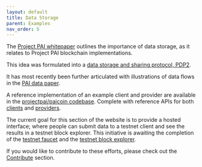 ```yaml
---
layout: default
title: Data Storage
parent: Examples
nav_order: 5
---
```


The [Project PAI whitepaper](https://projectpai.com/assets/files/whitepaper/whitepaper-tech.pdf) outlines the importance of data storage, as it relates to Project PAI blockchain implementations.

This idea was formulated into a [data storage and sharing protocol, PDP2](https://github.com/projectpai/pdps/blob/master/pdp-0002.mediawiki).

It has most recently been further articulated with illustrations of data flows in the [PAI data paper](https://projectpai.com/assets/files/whitepaper/data-sharing-protocol.pdf).

A reference implementation of an example client and provider are available in the [projectpai/paicoin codebase](https://github.com/projectpai/paicoin/tree/master/contrib/data-share). Complete with reference APIs for both [clients](https://github.com/projectpai/paicoin/blob/master/contrib/data-share/client_example/README.md) and [providers](https://github.com/projectpai/paicoin/blob/master/contrib/data-share/provider_example/README.md).

The current goal for this section of the website is to provide a hosted interface; where people can submit data to a testnet client and see the results in a testnet block explorer. This initiative is awaiting the completion of the [testnet faucet](https://github.com/J1149/j1149.github.io/issues/9) and the [testnet block explorer](https://github.com/J1149/j1149.github.io/issues/11).

If you would like to contribute to these efforts, please check out the [Contribute](https://j1149.com/contribute) section.
